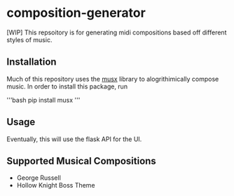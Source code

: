 # composition-generator


[WIP]
This repsoitory is for generating midi compositions based off different styles of music.

## Installation

Much of this repository uses the [musx](https://github.com/musx-admin/musx) library to alogrithimically compose music. In order to install this package, run

'''bash
pip install musx
'''

## Usage

Eventually, this will use the flask API for the UI. 

## Supported Musical Compositions
- George Russell
- Hollow Knight Boss Theme